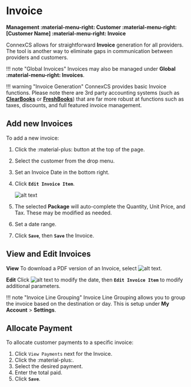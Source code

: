 # Invoice
**Management :material-menu-right: Customer :material-menu-right: [Customer Name] :material-menu-right: Invoice**

ConnexCS allows for straightforward **Invoice** generation for all providers. The tool is another way to eliminate gaps in communication between providers and customers. 

!!! note "Global Invoices"
    Invoices may also be managed under **Global :material-menu-right: Invoices**.

!!! warning "Invoice Generation"
        ConnexCS provides basic Invoice functions. Please note there are 3rd party accounting systems (such as [**ClearBooks**](https://www.clearbooks.co.uk/) or [**FreshBooks**](https://www.freshbooks.com/)) that are far more robust at functions such as taxes, discounts, and full featured invoice management. 

## Add new Invoices
To add a new invoice:

1. Click the :material-plus: button at the top of the page.
2. Select the customer from the drop menu.
3. Set an Invoice Date in the bottom right. 
3. Click **`Edit Invoice Item`**. 

    ![alt text][invoice-8] 

4. The selected **Package** will auto-complete the Quantity, Unit Price, and Tax. These may be modified as needed. 
4. Set a date range.
5. Click **`Save`**, then **`Save`** the Invoice.

## View and Edit Invoices
**View**
To download a PDF version of an Invoice, select ![alt text][invoice-pdf]. 

**Edit**
Click ![alt text][invoice-edit] to modify the date, then **`Edit Invoice Item`** to modify additional parameters. 


!!! note "Invoice Line Grouping"
    Invoice Line Grouping allows you to group the invoice based on the destination or day.  This is setup under **My Account** > **Settings**.
    
## Allocate Payment
To allocate customer payments to a specific invoice:

1. Click `View Payments` next for the Invoice.
2. Click the :material-plus:.
3. Select the desired payment.
4. Enter the total paid. 
5. Click **`Save`**. 



[invoice-8]: /misc/img/229.png "Invoice-8"

[invoice-pdf]: /misc/img/invoice-pdf.png "Invoice PDF"
[invoice-edit]: /misc/img/invoice-edit.png "Edit Invoice"
